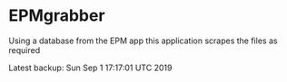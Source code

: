 # EPMgrabber
Using a database from the EPM app this application scrapes the files as required


Latest backup: Sun Sep 1 17:17:01 UTC 2019
